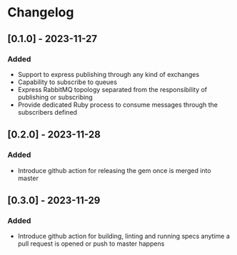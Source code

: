 # Changelog

## [0.1.0] - 2023-11-27

### Added

- Support to express publishing through any kind of exchanges
- Capability to subscribe to queues
- Express RabbitMQ topology separated from the responsibility of publishing or subscribing
- Provide dedicated Ruby process to consume messages through the subscribers defined

## [0.2.0] - 2023-11-28

### Added

- Introduce github action for releasing the gem once is merged into master

## [0.3.0] - 2023-11-29

### Added

- Introduce github action for building, linting and running specs anytime a pull request is opened or push to master happens
